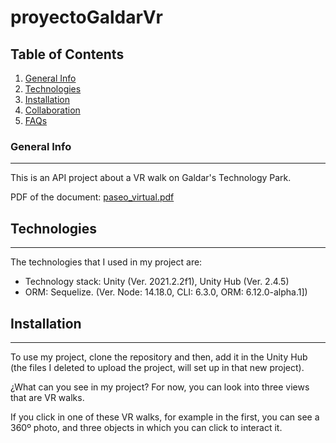 # proyectoGaldarVr

## Table of Contents
1. [General Info](#general-info)
2. [Technologies](#technologies)
3. [Installation](#installation)
4. [Collaboration](#collaboration)
5. [FAQs](#faqs)

### General Info
***
This is an API project about a VR walk on Galdar's Technology Park.

PDF of the document: [paseo_virtual.pdf](https://github.com/Madkodevian/proyectoGaldarVr/files/8181993/paseo_virtual.pdf)

## Technologies
***
The technologies that I used in my project are:
* Technology stack: Unity (Ver. 2021.2.2f1), Unity Hub (Ver. 2.4.5)
* ORM: Sequelize. (Ver. Node: 14.18.0, CLI: 6.3.0, ORM: 6.12.0-alpha.1])

## Installation
***
To use my project, clone the repository and then, add it in the Unity Hub (the files I deleted to upload the project, will set up in that new project).

¿What can you see in my project?
For now, you can look into three views that are VR walks.

If you click in one of these VR walks, for example in the first, you can see a 360º photo, and three objects in which you can click to interact it.


